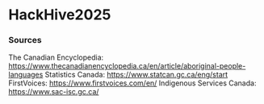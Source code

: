 # HackHive2025
### Sources
The Canadian Encyclopedia: https://www.thecanadianencyclopedia.ca/en/article/aboriginal-people-languages
Statistics Canada: https://www.statcan.gc.ca/eng/start
FirstVoices: https://www.firstvoices.com/en/
Indigenous Services Canada: https://www.sac-isc.gc.ca/
